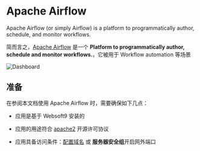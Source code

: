 # Apache Airflow

Apache Airflow (or simply Airflow) is a platform to programmatically author, schedule, and monitor workflows.

简而言之，[Apache Airflow](https://airflow.apache.org/) 是一个 **Platform to programmatically author, schedule and monitor workflows.**，它被用于 Workflow automation  等场景


![Dashboard](https://libs.websoft9.com/Websoft9/DocsPicture/zh/airflow/airflow-gui-websoft9.png)


## 准备

在参阅本文档使用 Apache Airflow 时，需要确保如下几点：

- 应用是基于 Websoft9 安装的

- 应用的用途符合 [apache2](https://opensource.org/licenses/Apache-2.0) 开源许可协议

- 应用具备访问条件：[配置域名](./guide/appsetdomain) 或 **服务器安全组**开启网外端口